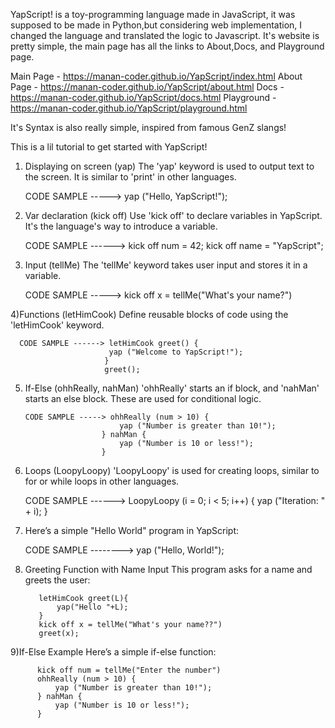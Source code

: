 YapScript! is a toy-programming language made in JavaScript, it was supposed to be made in Python,but considering web implementation, I changed the language and translated the logic to Javascript.
It's website is pretty simple, the main page has all the links to About,Docs, and Playground page.

Main Page - https://manan-coder.github.io/YapScript/index.html
About Page - https://manan-coder.github.io/YapScript/about.html
Docs - https://manan-coder.github.io/YapScript/docs.html
Playground - https://manan-coder.github.io/YapScript/playground.html

It's Syntax is also really simple, inspired from famous GenZ slangs!

This is a lil tutorial to get started with YapScript!

1) Displaying on screen (yap)
   The 'yap' keyword is used to output text to the screen. It is similar to 'print' in other languages.

      CODE SAMPLE ----->  yap ("Hello, YapScript!");

3) Var declaration (kick off)
   Use 'kick off' to declare variables in YapScript. It's the language's way to introduce a variable.

      CODE SAMPLE ------> kick off num = 42;
                          kick off name = "YapScript";

4) Input (tellMe)
    The 'tellMe' keyword takes user input and stores it in a variable.

      CODE SAMPLE -----> kick off x = tellMe("What's your name?")

4)Functions (letHimCook)
  Define reusable blocks of code using the 'letHimCook' keyword.

      CODE SAMPLE ------> letHimCook greet() {
                          yap ("Welcome to YapScript!");
                         }
                         greet();

5) If-Else (ohhReally, nahMan)
  'ohhReally' starts an if block, and 'nahMan' starts an else block. These are used for conditional logic.

       CODE SAMPLE -----> ohhReally (num > 10) {
                            yap ("Number is greater than 10!");
                        } nahMan {
                            yap ("Number is 10 or less!");
                        }

6) Loops (LoopyLoopy)
'LoopyLoopy' is used for creating loops, similar to for or while loops in other languages.

      CODE SAMPLE ------>  LoopyLoopy (i = 0; i < 5; i++) {
                          yap ("Iteration: " + i);
                      }

7) Here’s a simple "Hello World" program in YapScript:

      CODE SAMPLE --------> yap ("Hello, World!");

8) Greeting Function with Name Input
This program asks for a name and greets the user:

          letHimCook greet(L){
              yap("Hello "+L);
          }
          kick off x = tellMe("What's your name??")
          greet(x);


9)If-Else Example
Here’s a simple if-else function:
 
          kick off num = tellMe("Enter the number")
          ohhReally (num > 10) {
              yap ("Number is greater than 10!");
          } nahMan {
              yap ("Number is 10 or less!");
          }
                
      
                          
                    
